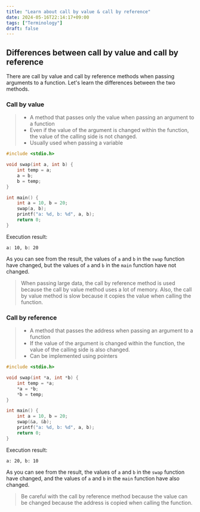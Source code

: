```yaml
---
title: "Learn about call by value & call by reference"
date: 2024-05-16T22:14:17+09:00
tags: ["Terminology"]
draft: false
---
```


## Differences between call by value and call by reference

There are call by value and call by reference methods when passing arguments to a function. Let's learn the differences between the two methods.

### Call by value

> - A method that passes only the value when passing an argument to a function
> - Even if the value of the argument is changed within the function, the value of the calling side is not changed.
> - Usually used when passing a variable

```c
#include <stdio.h>

void swap(int a, int b) {
    int temp = a;
    a = b;
    b = temp;
}

int main() {
    int a = 10, b = 20;
    swap(a, b);
    printf("a: %d, b: %d", a, b);
    return 0;
}
```

Execution result:

```
a: 10, b: 20
```

As you can see from the result, the values of `a` and `b` in the `swap` function have changed, but the values of `a` and `b` in the `main` function have not changed.

> When passing large data, the call by reference method is used because the call by value method uses a lot of memory.
> Also, the call by value method is slow because it copies the value when calling the function.

### Call by reference

> - A method that passes the address when passing an argument to a function
> - If the value of the argument is changed within the function, the value of the calling side is also changed.
> - Can be implemented using pointers

```c
#include <stdio.h>

void swap(int *a, int *b) {
    int temp = *a;
    *a = *b;
    *b = temp;
}

int main() {
    int a = 10, b = 20;
    swap(&a, &b);
    printf("a: %d, b: %d", a, b);
    return 0;
}
```

Execution result:

```
a: 20, b: 10
```

As you can see from the result, the values of `a` and `b` in the `swap` function have changed, and the values of `a` and `b` in the `main` function have also changed.

> Be careful with the call by reference method because the value can be changed because the address is copied when calling the function.
